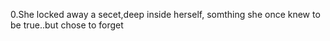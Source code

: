 0.She locked away a secet,deep inside herself, somthing she once knew to be true..but chose to forget
